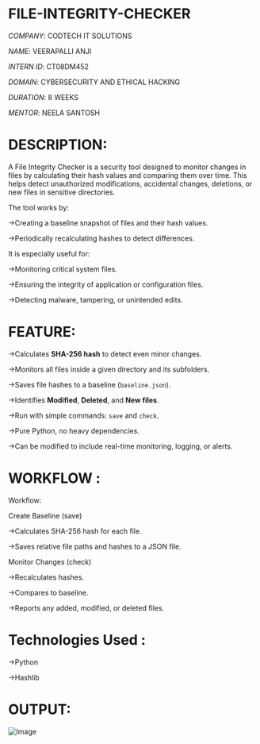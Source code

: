 # FILE-INTEGRITY-CHECKER

*COMPANY*: CODTECH IT SOLUTIONS

*NAME*: VEERAPALLI ANJI

*INTERN ID*: CT08DM452

*DOMAIN*: CYBERSECURITY AND ETHICAL HACKING

*DURATION*: 8 WEEKS

*MENTOR*: NEELA SANTOSH
# DESCRIPTION:
A File Integrity Checker is a security tool designed to monitor changes in files by calculating their hash values and comparing them over time. This helps detect unauthorized modifications, accidental changes,
deletions, or new files in sensitive directories.

The tool works by:

->Creating a baseline snapshot of files and their hash values.

->Periodically recalculating hashes to detect differences.

It is especially useful for:

->Monitoring critical system files.

->Ensuring the integrity of application or configuration files.

->Detecting malware, tampering, or unintended edits.

# FEATURE:                                                    

->Calculates **SHA-256 hash** to detect even minor changes.            

->Monitors all files inside a given directory and its subfolders.      

->Saves file hashes to a baseline (`baseline.json`).                   

->Identifies **Modified**, **Deleted**, and **New files**.             

->Run with simple commands: `save` and `check`.                        

->Pure Python, no heavy dependencies.                                  

->Can be modified to include real-time monitoring, logging, or alerts. 

# WORKFLOW :

Workflow:

Create Baseline (save)

->Calculates SHA-256 hash for each file.

->Saves relative file paths and hashes to a JSON file.

Monitor Changes (check)

->Recalculates hashes.

->Compares to baseline.

->Reports any added, modified, or deleted files.

# Technologies Used :

->Python

->Hashlib

# OUTPUT:
![Image](https://github.com/user-attachments/assets/11685e1a-29c0-426e-b81f-87ff038e7dcb)
